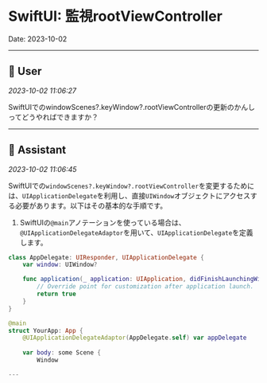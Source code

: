 # SwiftUI: 監視rootViewController

Date: 2023-10-02

---

## 👤 User
*2023-10-02 11:06:27*

SwiftUIでのwindowScenes?.keyWindow?.rootViewControllerの更新のかんしってどうやればできますか？

---

## 🤖 Assistant
*2023-10-02 11:06:45*

SwiftUIでの`windowScenes?.keyWindow?.rootViewController`を変更するためには、`UIApplicationDelegate`を利用し、直接`UIWindow`オブジェクトにアクセスする必要があります。以下はその基本的な手順です。

1. SwiftUIの`@main`アノテーションを使っている場合は、`@UIApplicationDelegateAdaptor`を用いて、`UIApplicationDelegate`を定義します。

```swift
class AppDelegate: UIResponder, UIApplicationDelegate {
    var window: UIWindow?

    func application(_ application: UIApplication, didFinishLaunchingWithOptions launchOptions: [UIApplication.LaunchOptionsKey: Any]?) -&gt; Bool {
        // Override point for customization after application launch.
        return true
    }
}

@main
struct YourApp: App {
    @UIApplicationDelegateAdaptor(AppDelegate.self) var appDelegate
    
    var body: some Scene {
        Window

---
